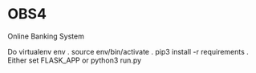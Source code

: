 # OBS4
Online Banking System

Do 
virtualenv env . 
source env/bin/activate . 
pip3 install -r requirements . 
Either set FLASK_APP or python3 run.py
